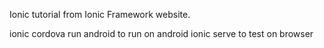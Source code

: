 Ionic tutorial from Ionic Framework website. 

ionic cordova run android to run on android
ionic serve to test on browser
